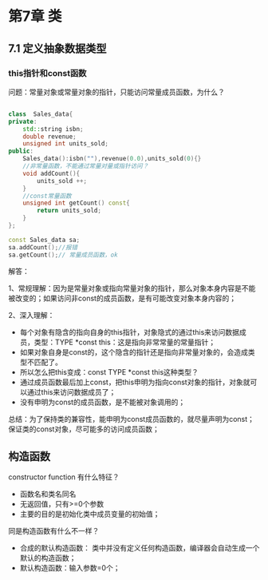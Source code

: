 # 第7章 类




## 7.1 定义抽象数据类型


### this指针和const函数

问题：常量对象或常量对象的指针，只能访问常量成员函数，为什么？


``` c++

class  Sales_data{
private:
    std::string isbn;
    double revenue;
    unsigned int units_sold;
public:
    Sales_data():isbn(""),revenue(0.0),units_sold(0){}
    //非常量函数，不能通过常量对量或指针访问？
    void addCount(){
        units_sold ++;
    }
    //const常量函数
    unsigned int getCount() const{
        return units_sold;
    }
};

const Sales_data sa;
sa.addCount();//报错
sa.getCount();// 常量成员函数，ok

```

解答：

1、常规理解：因为是常量对象或指向常量对象的指针，那么对象本身内容是不能被改变的；如果访问非const的成员函数，是有可能改变对象本身内容的；

2、深入理解：
* 每个对象有隐含的指向自身的this指针，对象隐式的通过this来访问数据成员，类型：TYPE *const this：这是指向非常常量的常量指针；
* 如果对象自身是const的，这个隐含的指针还是指向非常量对象的，会造成类型不匹配了。
* 所以怎么把this变成：const TYPE *const this这种类型？
* 通过成员函数最后加上const，把this申明为指向const对象的指针，对象就可以通过this来访问数据成员了；
* 没有申明为const的成员函数，是不能被对象调用的；

总结：为了保持类的兼容性，能申明为const成员函数的，就尽量声明为const；保证类的const对象，尽可能多的访问成员函数；



## 构造函数


constructor function 有什么特征？
* 函数名和类名同名
* 无返回值，只有>=0个参数
* 主要的目的是初始化类中成员变量的初始值；

同是构造函数有什么不一样？
* 合成的默认构造函数： 类中并没有定义任何构造函数，编译器会自动生成一个默认的构造函数；
* 默认构造函数：输入参数=0个；


